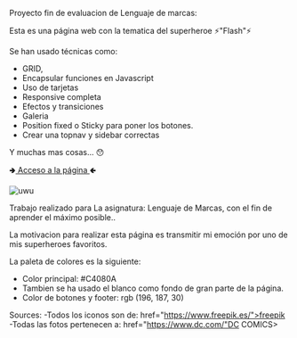 Proyecto fin de evaluacion de Lenguaje de marcas:

Esta es una página web con la tematica del superheroe ⚡"Flash"⚡

Se han usado técnicas como:

- GRID,
- Encapsular funciones en Javascript
- Uso de tarjetas
- Responsive completa
- Efectos y transiciones
- Galeria
- Position fixed o Sticky para poner los botones.
- Crear una topnav y sidebar correctas

Y muchas mas cosas... 😯

🢂<a href="https://boris027.github.io/Proyecto-libre/Proyecto%20libre.html">  Acceso a la página  </a>🢀

![uwu](https://github.com/Boris027/Proyecto-libre/assets/145535733/209116a4-ef23-493a-b31d-c1ae6ccd82ee)


Trabajo realizado para La asignatura: Lenguaje de Marcas, con el fin de aprender el máximo posible..

La motivacion para realizar esta página es transmitir mi emoción por uno de mis superheroes favoritos.

La paleta de colores es la siguiente: 
- Color principal: #C4080A
- Tambien se ha usado el blanco como fondo de gran parte de la página.
- Color de botones y footer: rgb (196, 187, 30) 

Sources:
-Todos los iconos son de: <a> href="https://www.freepik.es/">freepik</a>
-Todas las fotos pertenecen a: <a> href="https://www.dc.com/"DC COMICS></a>
